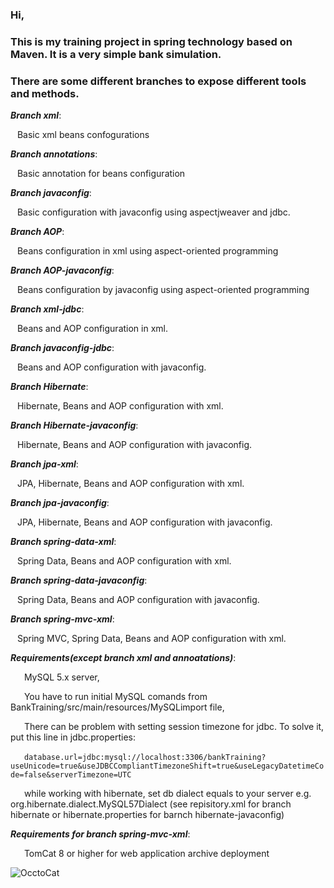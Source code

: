 ### Hi,

### This is my training project in spring technology based on Maven. It is a very simple bank simulation.

### There are some different branches to expose different tools and methods.



**_Branch xml_**:

&ensp;&nbsp;Basic xml beans confogurations 
  
**_Branch annotations_**:

&ensp;&nbsp;Basic annotation for beans configuration

**_Branch javaconfig_**:

&ensp;&nbsp;Basic configuration with javaconfig using aspectjweaver and jdbc.
  
**_Branch AOP_**:
  
&ensp;&nbsp;Beans configuration in xml using aspect-oriented programming
  
**_Branch AOP-javaconfig_**:
  
&ensp;&nbsp;Beans configuration by javaconfig using aspect-oriented programming
  
**_Branch xml-jdbc_**:
  
&ensp;&nbsp;Beans and  AOP configuration in xml.
  
**_Branch javaconfig-jdbc_**:
  
&ensp;&nbsp;Beans and  AOP configuration with javaconfig. 
 
**_Branch Hibernate_**:
  
&ensp;&nbsp;Hibernate, Beans and  AOP configuration with xml.

**_Branch Hibernate-javaconfig_**:
  
&ensp;&nbsp;Hibernate, Beans and  AOP configuration with javaconfig.

**_Branch jpa-xml_**:
  
&ensp;&nbsp;JPA, Hibernate, Beans and  AOP configuration with xml.

**_Branch jpa-javaconfig_**:
  
&ensp;&nbsp;JPA, Hibernate, Beans and  AOP configuration with javaconfig.

**_Branch spring-data-xml_**:

&ensp;&nbsp;Spring Data, Beans and  AOP configuration with xml.

**_Branch spring-data-javaconfig_**:

&ensp;&nbsp;Spring Data, Beans and  AOP configuration with javaconfig.

**_Branch spring-mvc-xml_**:

&ensp;&nbsp;Spring MVC, Spring Data, Beans and  AOP configuration with xml.

  
**_Requirements(except branch xml and annoatations)_**:  

&ensp;&ensp;&nbsp; MySQL 5.x server,

&ensp;&ensp;&nbsp; You have to run initial MySQL comands from BankTraining/src/main/resources/MySQLimport file,
 
&ensp;&ensp;&nbsp; There can be problem with setting session timezone for jdbc. To solve it, put this line in jdbc.properties:
  
&ensp;&ensp;&nbsp; `database.url=jdbc:mysql://localhost:3306/bankTraining?useUnicode=true&useJDBCCompliantTimezoneShift=true&useLegacyDatetimeCode=false&serverTimezone=UTC`

&ensp;&ensp;&nbsp; while working with hibernate, set db dialect equals to your server e.g. org.hibernate.dialect.MySQL57Dialect
(see repisitory.xml for branch hibernate or hibernate.properties for barnch hibernate-javaconfig)
  

**_Requirements for branch spring-mvc-xml_**: 

&ensp;&ensp;&nbsp; TomCat 8 or higher for web application archive deployment
  
![OcctoCat](http://octodex.github.com/images/foundingfather_v2.png?style=centerme) 


  
  
    

